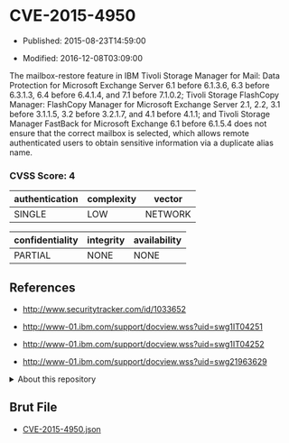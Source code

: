 # CVE-2015-4950

- Published: 2015-08-23T14:59:00

- Modified: 2016-12-08T03:09:00

The mailbox-restore feature in IBM Tivoli Storage Manager for Mail: Data Protection for Microsoft Exchange Server 6.1 before 6.1.3.6, 6.3 before 6.3.1.3, 6.4 before 6.4.1.4, and 7.1 before 7.1.0.2; Tivoli Storage FlashCopy Manager: FlashCopy Manager for Microsoft Exchange Server 2.1, 2.2, 3.1 before 3.1.1.5, 3.2 before 3.2.1.7, and 4.1 before 4.1.1; and Tivoli Storage Manager FastBack for Microsoft Exchange 6.1 before 6.1.5.4 does not ensure that the correct mailbox is selected, which allows remote authenticated users to obtain sensitive information via a duplicate alias name.

### CVSS Score: **4**

| authentication | complexity | vector |
| --- | --- | --- |
| SINGLE | LOW | NETWORK |

| confidentiality | integrity | availability |
| --- | --- | --- |
| PARTIAL | NONE | NONE |

## References

* http://www.securitytracker.com/id/1033652

* http://www-01.ibm.com/support/docview.wss?uid=swg1IT04251

* http://www-01.ibm.com/support/docview.wss?uid=swg1IT04252

* http://www-01.ibm.com/support/docview.wss?uid=swg21963629

<details>
<summary>About this repository</summary> 

  This repository is part of the project [Live Hack CVE](https://github.com/Live-Hack-CVE). Main website can be found [www.live-hack.org](https://www.live-hack.org) 
  
  Made by [Sn0wAlice](https://github.com/Sn0wAlice) for the people that care about security and need to have a feed of the latest CVEs. Hope you enjoy it, don't forget to star the repo and follow me on [Twitter](https://twitter.com/Sn0wAlice) and [Github](https://github.com/Sn0wAlice). And that is my [personnal website](https://www.alice-snow.me/)

  - [Home Page](https://github.com/Live-Hack-CVE)
  - [Framework](https://github.com/Live-Hack-CVE/cve-framework)
  - [CVE database](https://github.com/Live-Hack-CVE/full_database)
  - [Changelog](https://github.com/Live-Hack-CVE/Changelog)
</details>

## Brut File

* [CVE-2015-4950.json](https://raw.githubusercontent.com/Live-Hack-CVE/full_database/main/cves/2015/CVE-2015-4950.json)

